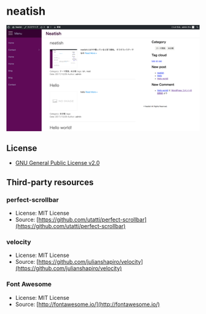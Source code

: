 # neatish

![Wordpressテーマ開発中](./resources/screenshot.png)

## License

* [GNU General Public License v2.0](http://www.gnu.org/licenses/gpl-2.0.html)

## Third-party resources

### perfect-scrollbar

* License: MIT License
* Source: [https://github.com/utatti/perfect-scrollbar](https://github.com/utatti/perfect-scrollbar)

### velocity

* License: MIT License
* Source: [https://github.com/julianshapiro/velocity](https://github.com/julianshapiro/velocity)

### Font Awesome

* License: MIT License
* Source: [http://fontawesome.io/](http://fontawesome.io/)